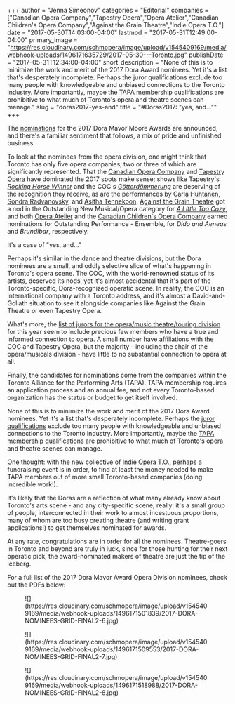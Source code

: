 +++
author = "Jenna Simeonov"
categories = "Editorial"
companies = ["Canadian Opera Company","Tapestry Opera","Opera Atelier","Canadian Children's Opera Company","Against the Grain Theatre","Indie Opera T.O."]
date = "2017-05-30T14:03:00-04:00"
lastmod = "2017-05-31T12:49:00-04:00"
primary_image = "https://res.cloudinary.com/schmopera/image/upload/v1545409169/media/webhook-uploads/1496171635729/2017-05-30---Toronto.jpg"
publishDate = "2017-05-31T12:34:00-04:00"
short_description = "None of this is to minimize the work and merit of the 2017 Dora Award nominees. Yet it&#039;s a list that&#039;s desperately incomplete. Perhaps the juror qualifications exclude too many people with knowledgeable and unbiased connections to the Toronto industry. More importantly, maybe the TAPA membership qualifications are prohibitive to what much of Toronto&#039;s opera and theatre scenes can manage."
slug = "doras2017-yes-and"
title = "#Doras2017: &quot;yes, and...&quot;"
+++

The [nominations](https://tapa.ca/blog/announcement-nominations-for-the-38th-annual-dora-mavor-moore-awards-announced-tapa/) for the 2017 Dora Mavor Moore Awards are announced, and there's a familiar sentiment that follows, a mix of pride and unfinished business.

To look at the nominees from the opera division, one might think that Toronto has only five opera companies, two or three of which are significantly represented. That the [Canadian Opera Company](/scene/companies/canadian-opera-company/) and [Tapestry Opera](/scene/companies/tapestry-opera/) have dominated the 2017 spots make sense; shows like Tapestry's [*Rocking Horse Winner*](/in-review-rocking-horse-winner/) and the COC's [*Götterdämmerung*](/in-review-gotterdammerung-at-the-coc/) are deserving of the recognition they receive, as are the performances by [Carla Huhtanen](/scene/people/carla-huhtanen/), [Sondra Radvanovsky](/talking-with-singers-sondra-radvanovsky/), and [Asitha Tennekoon](/scene/people/asitha-tennekoon/). [Against the Grain Theatre](/scene/companies/against-the-grain-theatre/) got a nod in the Outstanding New Musical/Opera category for [*A Little Too Cozy*](/in-review-a-little-too-cozy/), and both [Opera Atelier](/scene/companies/opera-atelier/) and the [Canadian Children's Opera Company](/scene/companies/canadian-childrens-opera-company/) earned nominations for Outstanding Performance - Ensemble, for *Dido and Aeneas* and *Brundibar*, respectively.

It's a case of "yes, and..." 

Perhaps it's similar in the dance and theatre divisions, but the Dora nominees are a small, and oddly selective slice of what's happening in Toronto's opera scene. The COC, with the world-renowned status of its artists, deserved its nods, yet it's almost accidental that it's part of the Toronto-specific, Dora-recognized operatic scene. In reality, the COC is an international company with a Toronto address, and it's almost a David-and-Goliath situation to see it alongside companies like Against the Grain Theatre or even Tapestry Opera.

What's more, the [list of jurors for the opera/music theatre/touring division](https://tapa.ca/dora-awards/201718-awards/jurors/) for this year seem to include precious few members who have a true and informed connection to opera. A small number have affiliations with the COC and Tapestry Opera, but the majority - including the chair of the opera/musicals division - have little to no substantial connection to opera at all.

Finally, the candidates for nominations come from the companies within the Toronto Alliance for the Performing Arts (TAPA). TAPA membership requires an application process and an annual fee, and not every Toronto-based organization has the status or budget to get itself involved.

None of this is to minimize the work and merit of the 2017 Dora Award nominees. Yet it's a list that's desperately incomplete. Perhaps the [juror qualifications](https://tapa.ca/dora-awards/about/jurors/) exclude too many people with knowledgeable and unbiased connections to the Toronto industry. More importantly, maybe the [TAPA membership](https://tapa.ca/membership/apply/) qualifications are prohibitive to what much of Toronto's opera and theatre scenes can manage.

One thought: with the new collective of [Indie Opera T.O.](/scene/companies/indie-opera-to/), perhaps a fundraising event is in order, to find at least the money needed to make TAPA members out of more small Toronto-based companies (doing incredible work!).

It's likely that the Doras are a reflection of what many already know about Toronto's arts scene - and any city-specific scene, really: it's a small group of people, interconnected in their work to almost incestuous proportions, many of whom are too busy creating theatre (and writing grant applications!) to get themselves nominated for awards.

At any rate, congratulations are in order for all the nominees. Theatre-goers in Toronto and beyond are truly in luck, since for those hunting for their next operatic pick, the award-nominated makers of theatre are just the tip of the iceberg.

For a full list of the 2017 Dora Mavor Award Opera Division nominees, check out the PDFs below:

<figure data-type="image">
![](https://res.cloudinary.com/schmopera/image/upload/v1545409169/media/webhook-uploads/1496171501839/2017-DORA-NOMINEES-GRID-FINAL2-6.jpg)
</figure>

<figure data-type="image">
![](https://res.cloudinary.com/schmopera/image/upload/v1545409169/media/webhook-uploads/1496171509553/2017-DORA-NOMINEES-GRID-FINAL2-7.jpg)
</figure>

<figure data-type="image">
![](https://res.cloudinary.com/schmopera/image/upload/v1545409169/media/webhook-uploads/1496171518988/2017-DORA-NOMINEES-GRID-FINAL2-8.jpg)
</figure>
